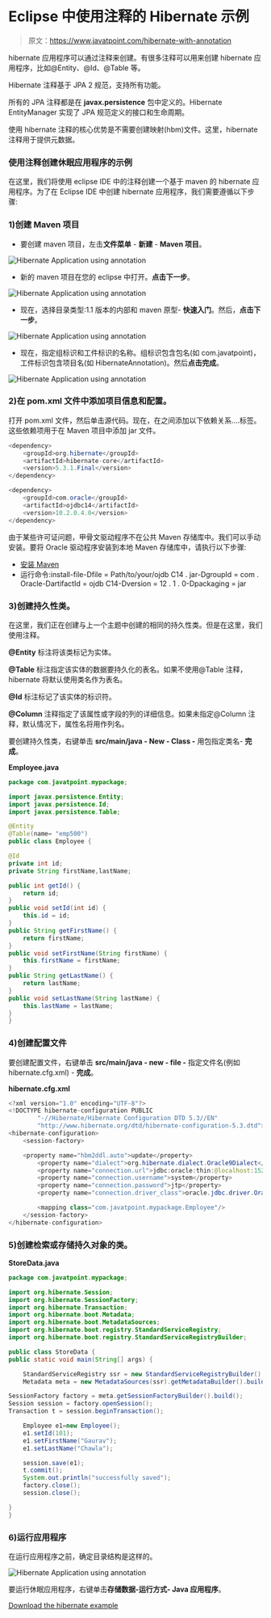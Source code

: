 # Eclipse 中使用注释的 Hibernate 示例

> 原文：<https://www.javatpoint.com/hibernate-with-annotation>

hibernate 应用程序可以通过注释来创建。有很多注释可以用来创建 hibernate 应用程序，比如@Entity、@Id、@Table 等。

Hibernate 注释基于 JPA 2 规范，支持所有功能。

所有的 JPA 注释都是在 **javax.persistence** 包中定义的。Hibernate EntityManager 实现了 JPA 规范定义的接口和生命周期。

使用 hibernate 注释的核心优势是不需要创建映射(hbm)文件。这里，hibernate 注释用于提供元数据。

### 使用注释创建休眠应用程序的示例

在这里，我们将使用 eclipse IDE 中的注释创建一个基于 maven 的 hibernate 应用程序。为了在 Eclipse IDE 中创建 hibernate 应用程序，我们需要遵循以下步骤:

### 1)创建 Maven 项目

*   要创建 maven 项目，左击**文件菜单** - **新建** - **Maven 项目**。

![Hibernate Application using annotation](../img/874d4c7081c3304e78aa8491c1e96495.png)

*   新的 maven 项目在您的 eclipse 中打开。**点击下一步**。

![Hibernate Application using annotation](../img/2433f9422a7d4fbec4b7cb6db03251c9.png)

*   现在，选择目录类型:1.1 版本的内部和 maven 原型- **快速入门**。然后，**点击下一步**。

![Hibernate Application using annotation](../img/a022fca454914e75d6caec541a052b0d.png)

*   现在，指定组标识和工件标识的名称。组标识包含包名(如 com.javatpoint)，工件标识包含项目名(如 HibernateAnnotation)。然后**点击完成**。

![Hibernate Application using annotation](../img/5faa92fdad677df90ab780c40e77c6ed.png)

### 2)在 pom.xml 文件中添加项目信息和配置。

打开 pom.xml 文件，然后单击源代码。现在，在<dependencies>之间添加以下依赖关系....</dependencies>标签。这些依赖项用于在 Maven 项目中添加 jar 文件。

```java
<dependency>
    <groupId>org.hibernate</groupId>
    <artifactId>hibernate-core</artifactId>
    <version>5.3.1.Final</version>
</dependency>

<dependency>
    <groupId>com.oracle</groupId>
    <artifactId>ojdbc14</artifactId>
    <version>10.2.0.4.0</version>
</dependency>

```

由于某些许可证问题，甲骨文驱动程序不在公共 Maven 存储库中。我们可以手动安装。要将 Oracle 驱动程序安装到本地 Maven 存储库中，请执行以下步骤:

*   [安装 Maven](https://www.javatpoint.com/how-to-install-maven)
*   运行命令:install-file-Dfile = Path/to/your/ojdb C14 . jar-DgroupId = com . Oracle-DartifactId = ojdb C14-Dversion = 12 . 1 . 0-Dpackaging = jar

### 3)创建持久性类。

在这里，我们正在创建与上一个主题中创建的相同的持久性类。但是在这里，我们使用注释。

**@Entity** 标注将该类标记为实体。

**@Table** 标注指定该实体的数据要持久化的表名。如果不使用@Table 注释，hibernate 将默认使用类名作为表名。

**@Id** 标注标记了该实体的标识符。

**@Column** 注释指定了该属性或字段的列的详细信息。如果未指定@Column 注释，默认情况下，属性名将用作列名。

要创建持久性类，右键单击 **src/main/java - New - Class -** 用包指定类名- **完成**。

**Employee.java**

```java
package com.javatpoint.mypackage;

import javax.persistence.Entity;
import javax.persistence.Id;
import javax.persistence.Table;

@Entity
@Table(name= "emp500") 
public class Employee {  

@Id	
private int id;  
private String firstName,lastName;  

public int getId() {  
    return id;  
}  
public void setId(int id) {  
    this.id = id;  
}  
public String getFirstName() {  
    return firstName;  
}  
public void setFirstName(String firstName) {  
    this.firstName = firstName;  
}  
public String getLastName() {  
    return lastName;  
}  
public void setLastName(String lastName) {  
    this.lastName = lastName;  
}  
} 

```

### 4)创建配置文件

要创建配置文件，右键单击 **src/main/java - new - file -** 指定文件名(例如 hibernate.cfg.xml) - **完成**。

**hibernate.cfg.xml**

```java
<?xml version="1.0" encoding="UTF-8"?>
<!DOCTYPE hibernate-configuration PUBLIC
		"-//Hibernate/Hibernate Configuration DTD 5.3//EN"
		"http://www.hibernate.org/dtd/hibernate-configuration-5.3.dtd">
<hibernate-configuration>
    <session-factory>

    <property name="hbm2ddl.auto">update</property>  
        <property name="dialect">org.hibernate.dialect.Oracle9Dialect</property>  
        <property name="connection.url">jdbc:oracle:thin:@localhost:1521:xe</property>  
        <property name="connection.username">system</property>  
        <property name="connection.password">jtp</property>  
        <property name="connection.driver_class">oracle.jdbc.driver.OracleDriver</property> 

        <mapping class="com.javatpoint.mypackage.Employee"/>
    </session-factory>
</hibernate-configuration>

```

### 5)创建检索或存储持久对象的类。

**StoreData.java**

```java
package com.javatpoint.mypackage;  

import org.hibernate.Session;  
import org.hibernate.SessionFactory;  
import org.hibernate.Transaction;
import org.hibernate.boot.Metadata;
import org.hibernate.boot.MetadataSources;
import org.hibernate.boot.registry.StandardServiceRegistry;
import org.hibernate.boot.registry.StandardServiceRegistryBuilder;

public class StoreData {  
public static void main(String[] args) {  

	StandardServiceRegistry ssr = new StandardServiceRegistryBuilder().configure("hibernate.cfg.xml").build();
    Metadata meta = new MetadataSources(ssr).getMetadataBuilder().build();

SessionFactory factory = meta.getSessionFactoryBuilder().build();
Session session = factory.openSession();
Transaction t = session.beginTransaction(); 

    Employee e1=new Employee();  
    e1.setId(101);  
    e1.setFirstName("Gaurav");  
    e1.setLastName("Chawla");  

    session.save(e1);
	t.commit();
    System.out.println("successfully saved");  
	factory.close();
    session.close();  

}  
} 

```

### 6)运行应用程序

在运行应用程序之前，确定目录结构是这样的。

![Hibernate Application using annotation](../img/6489e4e66f5ca52d640fb68487c5034d.png)

要运行休眠应用程序，右键单击**存储数据-运行方式- Java 应用程序**。

[Download the hibernate example](hibernatepages/src/HibernateAnnotation.zip)